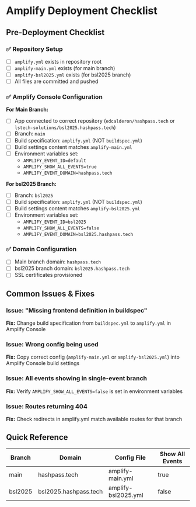 # Amplify Deployment Checklist

## Pre-Deployment Checklist

### ✅ Repository Setup
- [ ] `amplify.yml` exists in repository root
- [ ] `amplify-main.yml` exists (for main branch)
- [ ] `amplify-bsl2025.yml` exists (for bsl2025 branch)
- [ ] All files are committed and pushed

### ✅ Amplify Console Configuration

**For Main Branch:**
- [ ] App connected to correct repository (`edcalderon/hashpass.tech` or `lstech-solutions/bsl2025.hashpass.tech`)
- [ ] Branch: `main`
- [ ] Build specification: `amplify.yml` (NOT `buildspec.yml`)
- [ ] Build settings content matches `amplify-main.yml`
- [ ] Environment variables set:
  - `AMPLIFY_EVENT_ID=default`
  - `AMPLIFY_SHOW_ALL_EVENTS=true`
  - `AMPLIFY_EVENT_DOMAIN=hashpass.tech`

**For bsl2025 Branch:**
- [ ] Branch: `bsl2025`
- [ ] Build specification: `amplify.yml` (NOT `buildspec.yml`)
- [ ] Build settings content matches `amplify-bsl2025.yml`
- [ ] Environment variables set:
  - `AMPLIFY_EVENT_ID=bsl2025`
  - `AMPLIFY_SHOW_ALL_EVENTS=false`
  - `AMPLIFY_EVENT_DOMAIN=bsl2025.hashpass.tech`

### ✅ Domain Configuration
- [ ] Main branch domain: `hashpass.tech`
- [ ] bsl2025 branch domain: `bsl2025.hashpass.tech`
- [ ] SSL certificates provisioned

## Common Issues & Fixes

### Issue: "Missing frontend definition in buildspec"
**Fix:** Change build specification from `buildspec.yml` to `amplify.yml` in Amplify Console

### Issue: Wrong config being used
**Fix:** Copy correct config (`amplify-main.yml` or `amplify-bsl2025.yml`) into Amplify Console build settings

### Issue: All events showing in single-event branch
**Fix:** Verify `AMPLIFY_SHOW_ALL_EVENTS=false` is set in environment variables

### Issue: Routes returning 404
**Fix:** Check redirects in amplify.yml match available routes for that branch

## Quick Reference

| Branch | Domain | Config File | Show All Events |
|--------|--------|-------------|-----------------|
| main | hashpass.tech | amplify-main.yml | true |
| bsl2025 | bsl2025.hashpass.tech | amplify-bsl2025.yml | false |

